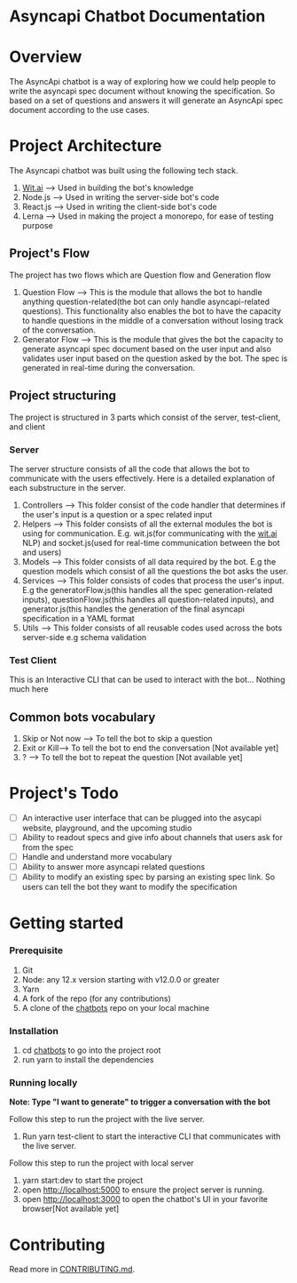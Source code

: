 # Asyncapi Chatbot Documentation

# Overview

The AsyncApi chatbot is a way of exploring how we could help people to write the asyncapi spec document without knowing the specification. So based on a set of questions and answers it will generate an AsyncApi spec document according to the use cases.

# Project Architecture

The Asyncapi chatbot was built using the following tech stack.

1. [Wit.ai](http://wit.ai) —> Used in building the bot's knowledge 
2. Node.js —> Used in writing the server-side bot's code
3. React.js —> Used in writing the client-side bot's code
4. Lerna —> Used in making the project a monorepo, for ease of testing purpose 

## Project's Flow

The project has two flows which are Question flow and Generation flow

1. Question Flow —> This is the module that allows the bot to handle anything question-related(the bot can only handle asyncapi-related questions). This functionality also enables the bot to have the capacity to handle questions in the middle of a conversation without losing track of the conversation.
2. Generator Flow —> This is the module that gives the bot the capacity to generate asyncapi spec document based on the user input and also validates user input based on the question asked by the bot. The spec is generated in real-time during the conversation.

## Project structuring

The project is structured in 3 parts which consist of the server, test-client, and client

### Server

The server structure consists of all the code that allows the bot to communicate with the users effectively. Here is a detailed explanation of each substructure in the server.

1.  Controllers —> This folder consist of the code handler that determines if the user's input is a question or a spec related input
2. Helpers —>  This folder consists of all the external modules the bot is using for communication. E.g. wit.js(for communicating with the [wit.ai](http://wit.ai) NLP) and socket.js(used for real-time communication between the bot and users)
3. Models —> This folder consists of all data required by the bot. E.g the question models which consist of all the questions the bot asks the user. 
4. Services —> This folder consists of codes that process the user's input. E.g the generatorFlow.js(this handles all the spec generation-related inputs), questionFlow.js(this handles all question-related inputs), and generator.js(this handles the generation of the final asyncapi specification in a YAML format
5. Utils —> This folder consists of all reusable codes used across the bots server-side e.g schema validation

### Test Client

This is an Interactive CLI that can be used to interact with the bot... Nothing much here

## Common bots vocabulary

1. Skip or Not now —> To tell the bot to skip a question
2. Exit or Kill—> To tell the bot to end the conversation [Not available yet]
3. ? —> To tell the bot to repeat the question [Not available yet]

# Project's Todo

- [ ]  An interactive user interface that can be plugged into the asycapi website, playground, and the upcoming studio
- [ ]  Ability to readout specs and give info about channels that users ask for from the spec
- [ ]  Handle and understand more vocabulary
- [ ]  Ability to answer more asyncapi related questions
- [ ]  Ability to modify an existing spec by parsing an existing spec link. So users can tell the bot they want to modify the specification

# Getting started

### Prerequisite

1. Git
2. Node: any 12.x version starting with v12.0.0 or greater
3. Yarn
4. A fork of the repo (for any contributions)
5. A clone of the [chatbots](https://github.com/asyncapi/chatbot) repo on your local machine

### Installation

1. cd [chatbots](https://github.com/asyncapi/chatbot) to go into the project root
2. run yarn to install the dependencies

### Running locally
**Note: Type "I want to generate" to trigger a conversation with the bot**

Follow this step to run the project with the live server.

1. Run yarn test-client to start the interactive CLI that communicates with the live server.

Follow this step to run the project with local server

1. yarn start:dev to start the project
2. open [http://localhost:5000](http://localhost:5000/) to ensure the project server is running.
3. open [http://localhost:3000](http://localhost:3000/) to open the chatbot's UI in your favorite browser[Not available yet]

# Contributing

Read more in [CONTRIBUTING.md](CONTRIBUTING.md).
